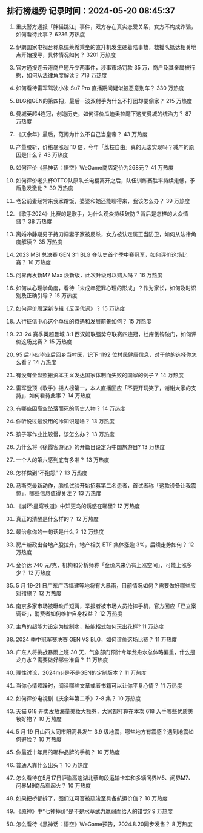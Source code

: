 
## 排行榜趋势 记录时间：2024-05-20 08:45:37
  
  1. 重庆警方通报「胖猫跳江」事件，双方存在真实恋爱关系，女方不构成诈骗，如何看待此事？ 6236 万热度
    
  2. 伊朗国家电视台称总统莱希乘坐的直升机发生硬着陆事故，救援队抵达相关地点开始搜寻，具体情况如何？ 3201 万热度
    
  3. 官方通报连云港商户短斤少两事件，涉事市场罚款 35 万，商户及其亲属被行拘，如何从法律角度解读？ 718 万热度
    
  4. 如何看待雷军驾驶小米 Su7 Pro 直播期间疑似被恶意别车？ 330 万热度
    
  5. BLG和GEN的第四把，最后一波双射手为什么不打团却要偷家？ 215 万热度
    
  6. 曼城英超4连冠，创造历史，如何评价瓜迪奥拉麾下这支曼城的统治力？ 87 万热度
    
  7. 《庆余年》最后，范闲为什么不自己当皇帝？ 43 万热度
    
  8. 产量腰斩，价格暴涨超 10 倍，今年「荔枝自由」真的无法实现吗？减产的原因是什么？ 43 万热度
    
  9. 如何评价《黑神话：悟空》WeGame商店定价为268元？ 41 万热度
    
  10. 如何评价老头杯OTTO队原队长电棍离开之后，队伍训练赛胜率持续走低，矛盾愈发激化？ 39 万热度
    
  11. 老公前妻经常来我家蹭饭，婆婆和她还能聊得来，我该怎么办？ 39 万热度
    
  12. 《歌手2024》比赛的是歌手，为什么观众持续破防？背后是怎样的大众情绪？ 38 万热度
    
  13. 离婚冷静期男子持刀闯妻子家被反杀，女方被认定属正当防卫，如何从法律角度解读？ 35 万热度
    
  14. 2023 MSI 总决赛 GEN 3:1 BLG 夺队史首个季中赛冠军，如何评价这场比赛？ 16 万热度
    
  15. 问界再发新M7 Max 焕新版，此次升级可以购入吗？ 16 万热度
    
  16. 如何从心理学角度，看待「未成年犯罪心理的形成」？作为家长，如何及时识别及正确引导？ 15 万热度
    
  17. 如何评价周深新专辑《反深代词》？ 15 万热度
    
  18. 人行征信中心这个单位的待遇和发展前景如何？ 15 万热度
    
  19. 23-24 赛季英超曼城 3:1 西汉姆联强势夺联赛四连冠，杜库倒钩破门，如何评价这场比赛？ 15 万热度
    
  20. 95 后小伙毕业后回乡当村医，记下 1192 位村民健康信息，对于他的选择你怎么看？ 14 万热度
    
  21. 有没有全盘照搬资本主义发达国家体制而失败的国家的例子？ 14 万热度
    
  22. 雷军登顶《歌手》摇人榜第一，本人直播回应「不要开玩笑了，谢谢大家的支持」，如何看待此事？ 14 万热度
    
  23. 有哪些因高空坠落而死的历史人物？ 14 万热度
    
  24. 你听说过最没用的冷知识是啥？ 13 万热度
    
  25. 孩子写作业比较慢，该怎么办？ 13 万热度
    
  26. 为什么将《徐霞客游记》的开篇日设定为中国旅游日? 13 万热度
    
  27. 一个人的第六感到底有多准？ 13 万热度
    
  28. 怎样做到“不抱怨”？ 13 万热度
    
  29. 马斯克最新动作，脑机试验开始招募第二名患者，首试者称「这款设备让我震惊」，哪些信息值得关注？ 13 万热度
    
  30. 《崩坏:星穹铁道》中知更鸟的诱惑在哪里? 12 万热度
    
  31. 真正的清醒是什么样的？ 12 万热度
    
  32. 最治愈你的一句话是什么？ 12 万热度
    
  33. 房产新政出台地产股拉升，地产相关 ETF 集体涨逾 3%，后续走势如何？ 12 万热度
    
  34. 金价达 740 元/克，机构和分析师称「金价未来仍有上涨空间」，可能上涨多少？ 12 万热度
    
  35. 5 月 19-21 日广东广西福建等地将有大暴雨，目前情况如何？需要做好哪些应对措施？ 12 万热度
    
  36. 南京多家市场被曝缺斤短两，举报者被市场人员抢摔手机，官方回应「已立案调查」，消费者如何维护自身权益？ 12 万热度
    
  37. 主角的超能力设定为控制水，技能招式如何玩出花样? 11 万热度
    
  38. 2024 季中冠军赛决赛 GEN VS BLG，如何评价这场比赛？ 11 万热度
    
  39. 广东人将挑战暴雨上班 30 天，气象部门预计今年龙舟水总体略偏重，什么是龙舟水？需要做好哪些准备？ 11 万热度
    
  40. 理性讨论，2024msi是不是GEN的定制版本？ 11 万热度
    
  41. 当你心情烦躁时，阅读哪些文章或者书籍可以让你平复心情？ 11 万热度
    
  42. 如何评价电视剧《庆余年第二季》7-8 集？ 10 万热度
    
  43. 天猫 618 开卖发放海量美妆大额券，大家都打算在本次 618 入手哪些优质美妆好物？ 10 万热度
    
  44. 5 月 19 日山西大同市阳高县发生 3.9 级地震，哪些地方有震感？遇到地震如何避险？ 10 万热度
    
  45. 你最近十年用的哪种品牌的手机？ 10 万热度
    
  46. 普通人靠什么出头？ 10 万热度
    
  47. 怎么看待在5月17日沪渝高速湖北蔡甸段运输卡车和多辆问界M5、问界M7、问界M9商品车起火？ 10 万热度
    
  48. 如果把桥都拆了，图们江可否被疏浚至具备航运价值？ 10 万热度
    
  49. 《原神》中“七神掉价”是不是水草武力羸弱而给人的错觉? 9 万热度
    
  50. 怎么看待《黑神话：悟空》WeGame预告，2024.8.20同步发售？ 8 万热度
    